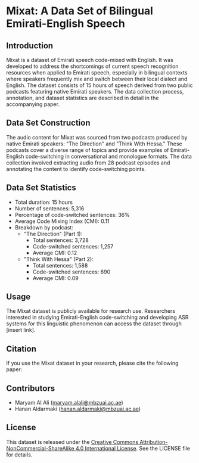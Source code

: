 # Mixat: A Data Set of Bilingual Emirati-English Speech

## Introduction
Mixat is a dataset of Emirati speech code-mixed with English. It was developed to address the shortcomings of current speech recognition resources when applied to Emirati speech, especially in bilingual contexts where speakers frequently mix and switch between their local dialect and English. The dataset consists of 15 hours of speech derived from two public podcasts featuring native Emirati speakers. The data collection process, annotation, and dataset statistics are described in detail in the accompanying paper.

## Data Set Construction
The audio content for Mixat was sourced from two podcasts produced by native Emirati speakers: "The Direction" and "Think With Hessa." These podcasts cover a diverse range of topics and provide examples of Emirati-English code-switching in conversational and monologue formats. The data collection involved extracting audio from 28 podcast episodes and annotating the content to identify code-switching points.

## Data Set Statistics
- Total duration: 15 hours
- Number of sentences: 5,316
- Percentage of code-switched sentences: 36%
- Average Code Mixing Index (CMI): 0.11
- Breakdown by podcast:
  - "The Direction" (Part 1):
    - Total sentences: 3,728
    - Code-switched sentences: 1,257
    - Average CMI: 0.12
  - "Think With Hessa" (Part 2):
    - Total sentences: 1,588
    - Code-switched sentences: 690
    - Average CMI: 0.09

## Usage
The Mixat dataset is publicly available for research use. Researchers interested in studying Emirati-English code-switching and developing ASR systems for this linguistic phenomenon can access the dataset through [insert link].

## Citation
If you use the Mixat dataset in your research, please cite the following paper:


## Contributors
- Maryam Al Ali (maryam.alali@mbzuai.ac.ae)
- Hanan Aldarmaki (hanan.aldarmaki@mbzuai.ac.ae)

## License
This dataset is released under the [Creative Commons Attribution-NonCommercial-ShareAlike 4.0 International License](https://creativecommons.org/licenses/by-nc-sa/4.0/). See the LICENSE file for details.
